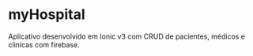 # myHospital
Aplicativo desenvolvido em Ionic v3 com CRUD de pacientes, médicos e clinicas com firebase.
